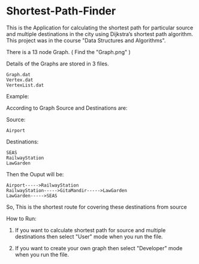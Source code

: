 # Shortest-Path-Finder

This is the Application for calculating the shortest path for particular source and multiple destinations in the
city using Dijkstra’s shortest path algorithm. This project was in the course "Data Structures and Algorithms".

There is a 13 node Graph. ( Find the "Graph.png" )

Details of the Graphs are stored in 3 files.
    
    Graph.dat
    Vertex.dat
    VertexList.dat
    
Example:

According to Graph Source and Destinations are:

Source: 

    Airport

Destinations:
    
    SEAS
    RailwayStation
    LawGarden

Then the Ouput will be:
   
    Airport----->RailwayStation
    RailwayStation----->GitaMandir----->LawGarden
    LawGarden----->SEAS
So, This is the shortest route for covering these destinations from source

How to Run:

1. If you want to calculate shortest path for source and multiple destinations then select "User" mode when you run the file.

2. If you want to create your own graph then select "Developer" mode when you run the file.
